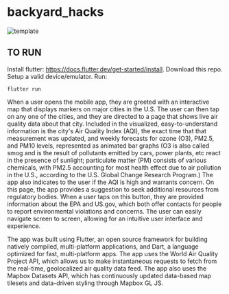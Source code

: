 # backyard_hacks

![template](https://user-images.githubusercontent.com/57076552/182029785-90904944-547c-45c8-bbe2-5c7297eeebf5.png)

## TO RUN
Install flutter: https://docs.flutter.dev/get-started/install. 
Download this repo.
Setup a valid device/emulator.
Run:
```
flutter run
```
When a user opens the mobile app, they are greeted with an interactive map that displays markers on major cities in the U.S. The user can then tap on any one of the cities, and they are directed to a page that shows live air quality data about that city. Included in the visualized, easy-to-understand information is the city's Air Quality Index (AQI), the exact time that that measurement was updated, and weekly forecasts for ozone (O3), PM2.5, and PM10 levels, represented as animated bar graphs (O3 is also called smog and is the result of pollutants emitted by cars, power plants, etc react in the presence of sunlight; particulate matter (PM) consists of various chemicals, with PM2.5 accounting for most health effect due to air pollution in the U.S., according to the U.S. Global Change Research Program.) The app also indicates to the user if the AQI is high and warrants concern. On this page, the app provides a suggestion to seek additional resources from regulatory bodies. When a user taps on this button, they are provided information about the EPA and US.gov, which both offer contacts for people to report environmental violations and concerns. The user can easily navigate screen to screen, allowing for an intuitive user interface and experience.   

The app was built using Flutter, an open source framework for building natively compiled, multi-platform applications, and Dart, a language optimized for fast, multi-platform apps. The app uses the World Air Quality Project API, which allows us to make instantaneous requests to fetch from the real-time, geolocalized air quality data feed. The app also uses the Mapbox Datasets API, which has continuously updated data-based map tilesets and data-driven styling through Mapbox GL JS.
